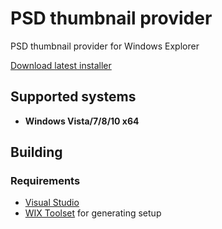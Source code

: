 # PSD thumbnail provider

PSD thumbnail provider for Windows Explorer

[Download latest installer](https://github.com/Agamnentzar/psd-thumbnail-provider/releases)

## Supported systems

* **Windows Vista/7/8/10 x64**

## Building

### Requirements

* [Visual Studio](https://www.visualstudio.com/en-us/products/visual-studio-community-vs.aspx)
* [WIX Toolset](http://wixtoolset.org/) for generating setup
